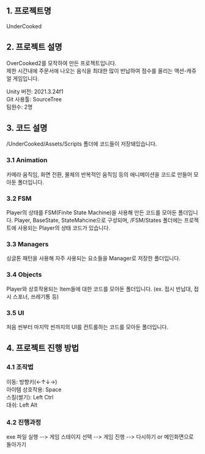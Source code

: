 ## 1. 프로젝트명
UnderCooked

## 2. 프로젝트 설명
OverCooked2를 모작하여 만든 프로젝트입니다.   
제한 시간내에 주문서에 나오는 음식을 최대한 많이 반납하여 점수를 올리는 액션-캐쥬얼 게임입니다.   

Unity 버전: 2021.3.24f1   
Git 사용툴: SourceTree   
팀원수: 2명   

## 3. 코드 설명
/UnderCooked/Assets/Scripts 폴더에 코드들이 저장돼있습니다.   
### 3.1 Animation
카메라 움직임, 화면 전환, 물체의 반복적인 움직임 등의 애니메이션을 코드로 만들어 모아둔 폴더입니다.   
### 3.2 FSM
Player의 상태를 FSM(Finite State Machine)을 사용해 만든 코드를 모아둔 폴더입니다.
Player, BaseState, StateMahcine으로 구성되며, /FSM/States 폴더에는 프로젝트에 사용되는 Player의 상태 코드가 있습니다.
### 3.3 Managers
싱글톤 패턴을 사용해 자주 사용되는 요소들을 Manager로 저장한 폴더입니다.
### 3.4 Objects
Player와 상호작용되는 Item들에 대한 코드를 모아둔 폴더입니다. (ex. 접시 반납대, 접시 스포너, 쓰레기통 등)   
### 3.5 UI
처음 씬부터 마지막 씬까지의 UI를 컨트롤하는 코드를 모아둔 폴더입니다.   

## 4. 프로젝트 진행 방법
### 4.1 조작법
이동: 방향키(←↑↓→)   
아이템 상호작용: Space   
스킬(썰기): Left Ctrl   
대쉬: Left Alt   

### 4.2 진행과정
exe 파일 실행 --> 게임 스테이지 선택 --> 게임 진행 --> 다시하기 or 메인화면으로 돌아가기   
